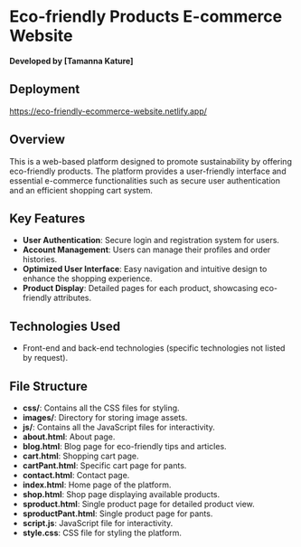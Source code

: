 # Eco-friendly Products E-commerce Website

**Developed by [Tamanna Kature]**

## Deployment
https://eco-friendly-ecommerce-website.netlify.app/

## Overview
This is a web-based platform designed to promote sustainability by offering eco-friendly products. The platform provides a user-friendly interface and essential e-commerce functionalities such as secure user authentication and an efficient shopping cart system.

## Key Features
- **User Authentication**: Secure login and registration system for users.
- **Account Management**: Users can manage their profiles and order histories.
- **Optimized User Interface**: Easy navigation and intuitive design to enhance the shopping experience.
- **Product Display**: Detailed pages for each product, showcasing eco-friendly attributes.

## Technologies Used
- Front-end and back-end technologies (specific technologies not listed by request).

## File Structure
- **css/**: Contains all the CSS files for styling.
- **images/**: Directory for storing image assets.
- **js/**: Contains all the JavaScript files for interactivity.
- **about.html**: About page.
- **blog.html**: Blog page for eco-friendly tips and articles.
- **cart.html**: Shopping cart page.
- **cartPant.html**: Specific cart page for pants.
- **contact.html**: Contact page.
- **index.html**: Home page of the platform.
- **shop.html**: Shop page displaying available products.
- **sproduct.html**: Single product page for detailed product view.
- **sproductPant.html**: Single product page for pants.
- **script.js**: JavaScript file for interactivity.
- **style.css**: CSS file for styling the platform.
